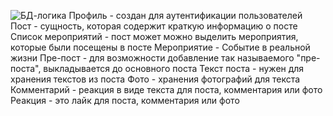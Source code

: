 ![БД-логика](https://github.com/user-attachments/assets/96b3af01-e53a-4a21-bb3d-73e664fd9fcd)
Профиль - создан для аутентификации пользователей
Пост - сущность, которая содержит краткую информацию о посте
Список мероприятий - пост может можно выделить мероприятия, которые были посещены в посте
Мероприятие - Событие в реальной жизни
Пре-пост - для возможности добавление так называемого "пре-поста", выкладывается до основного поста
Текст поста - нужен для хранения текстов из поста
Фото - хранения фотографий для текста
Комментарий - реакция в виде текста для поста, комментария или фото
Реакция - это лайк для поста, комментария или фото
